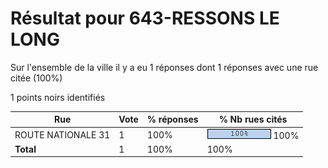# Résultat pour 643-RESSONS LE LONG

Sur l'ensemble de la ville il y a eu 1 réponses dont 1 réponses avec une rue citée (100%)

1 points noirs identifiés

| Rue | Vote | % réponses | % Nb rues cités|
|-----|------|------------|----------------|
| ROUTE NATIONALE 31 | 1 | 100% | <img src="../../img/bar_100.gif" />&nbsp;100%|
| **Total** | 1 | 100% | 100%|
